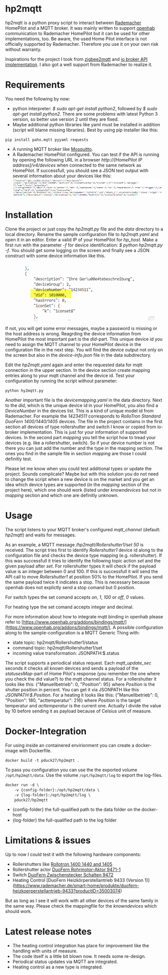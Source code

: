 # hp2mqtt

hp2mqtt is a python proxy script to interact between [Rademacher](www.rademacher.de) HomePilot and a MQTT broker. It was mainly written to support [openhab](https://www.openhab.org/) communication to Rademacher HomePilot but it can be used for other implementations, too.
Be aware, the used Home Pilot interface is not officially supported by Rademacher. Therefore you use it on your own risk without warranty.

Inspirations for the project I took from [zigbee2mqtt](https://github.com/koenkk/zigbee2mqtt) and [io broker API implementation](https://github.com/homecineplexx/ioBroker.homepilot20). I also got a well support from Rademacher to realize it.

# Requirements
You need the following by now:
 - python interpreter: *$ sudo apt-get  install  python2*, followed by *$ sudo apt-get  install python2*. There are some problems with latest Python 3 version, so better use version 2 until they are fixed.
 - Maybe additional python libraries like yaml must be installed in addition (script will blame missing libraries). Best by using pip installer like this: 
```shell script
pip install paho.mqtt pyyaml requests
```
 - A running MQTT broker like [Mosquitto](https://mosquitto.org/).
 - A Rademacher HomePilot configured. You can test if the API is running by opening the following URL in a browser *http://[HomePilot IP address]/v4/devices* when connected to the same network as HomePilot. If successfull, you should see a JSON text output with several information about your devices like this:
 ![device api call](/readme_images/device_api_call.png)


# Installation
Clone the project or just copy the *hp2mqtt.py* file and the *data* directory to a local directory.  Rename the sample configuration file to *hp2mqtt.yaml* and open it in an  editor. Enter a valid IP of your HomePilot for *hp_host*. Make a first run with the parameter *-f* for device identification: *$ python hp2mqtt.py -f*. You should get some logging on the screen and finally see a JSON construct with some device information like this.

![device log output](/readme_images/device_log.png)

If not, you will get some error messages, maybe a password is missing or the host address is wrong. Reagrding the device information from HomePilot the most important part is the *did*-part. This unique device id you need to assign the MQTT channel to your HomePilot device in the configuration file in the next step. You will find the device output not only on the screen but also in the *device-info.json* file in the data subdirectory.

Edit the *hp2mqtt.yaml* again and enter the requested data for mqtt connection in the upper section. In the device section create mapping entries along to your mqtt channel and the device id. Test your configuration by running the script without parameter:
```shell script
python hy2mqtt.py
```

Another important file is the *devicemapping.yaml* in the data directory. Next to the *did*, which is the unique device id in your HomePilot, you also find a *DeviceNumber* in the devices list. This is a kind of unique model id from Rademacher. For example the *14234511* corresponds to *RolloTron Standard DuoFern 1400/1440/1405* devices. The file in the project contains in the first section all devices of type rollershutter and switch I know or copied from io-broker implementation. This is just for your information of supported devices. In the second part *mapping* you tell the script how to tread your devices (e.g. like a rollershutter, switch). So if your device number is not there you can just add the number and the type in the mapping section. The ones you find in the sample file in section *mapping* are those I could definitly test. 

Please let me know when you could test additional types or update the project. Sounds complicate? Maybe but with this solution you do not need to change the script when a new device is on the market and you get an idea which device types are supported (in the *mapping* section of the project here), which one should work (listed under *knowndevices* but not in *mapping* section and which one are definitly unknown. 

# Usage
The script listens to your MQTT broker's configured *mqtt_channel* (default: *hp2mqtt*) and waits for messages.

As an example, a MQTT message */hp2mqtt/Rollershutter1/set 50* is received. The script tries first to identify *Rollershutter1* device id along to the configuration file and checks the device type mapping (e.g. rollershutter). If this was successfull it tries to identify the following topic action *set* and the given payload after *set*. 
For rollershutter types  it will check if the payload value is an integer between 0 and 100. If this is successfull it will send the API call to move *Rollershutter1* at position 50% to the HomePilot. If you send the same payload twice it indicates a stop. This is necessary because openhab does not explictly send a stop comand but 0 position. 

For switch types the set comand accepts *on*, *1*, *100* or *off*, *0* values.

For heating type the set comand accepts integer and decimal.

For more information about how to integrate mqtt binding in openhab please refer to [https://www.openhab.org/addons/bindings/mqtt/](https://www.openhab.org/addons/bindings/mqtt/). 
A possible configuration along to the sample-configuration is a MQTT Generic Thing with: 
 - state topic: hp2mqtt/Rollershutter1/status
 - command topic: hp2mqtt/Rollershutter1/set
 - incoming value transformation: JSONPATH:$.status

 The script supports a periodical status request. Each *mqtt_update_sec* seconds it checks all known devices and sends a payload of the *statusesMap*-part of Home Pilot's response (you remember the one where you check the did value?) to the mqtt channel status. 
 For a rollershutter it looks like this: {"Manuellbetrieb": 0, "Position": 95} where *Position* is the shutter position in percent. You can get it via JSONPATH like this *JSONPATH:$.Position*.
 For a heating it looks like this: {"Manuellbetrieb": 0, "Position": 180, "acttemperatur": 216} where *Position* is the target temperatur and *acttemperatur* is the current one. Actually I divide the value by 10 before sending it as payload because of Celsius unit of measure. 
 

# Docker-Integration
For using inside an containered envirionment you can create a docker-image with Dockerfile. 
```shell script
docker build -t pduck27/hp2mqtt .
```
To pass you configuration you can use the the exported volume `/opt/hp2mqtt/data`. Use the volume `/opt/hp2mqtt/log` to export the log-files.
```shell script
docker run -d \ 
    -v {config-folder}:/opt/hp2mqtt/data \
    -v {log-folder}:/opt/hp2mqtt/log \ 
    pduck27/hp2mqtt 
```

- {config-folder} the full-qualified path to the data folder on the docker-host
- {log-folder} the full-qualified path to the log folder

# Limitations & issues
Up to now I could test it with the following hardware components:
 - Rollershutters like [Rollotron 1400 1440 and 1405](https://www.rademacher.de/smart-home/produkte/rollotron-standard-duofern-1400-1440-1405?productID=14234511)
 - Rollershutter actor [DuoFern Rohrmotor-Aktor 9471-1](https://www.rademacher.de/smart-home/produkte/rohrmotor-aktor-9471-1?productID=35140662)
 - Switch [DuoFern Zwischenstecker Schalten 9472](https://www.rademacher.de/smart-home/produkte/duofern-zwischenstecker-schalten-9472?productID=35001164)
 - Heating Control [DuoFern Heizkörperstellantrieb 9433 (Version 1)] (https://www.rademacher.de/smart-home/produkte/duofern-heizkoerperstellantrieb-9433?productID=35003074)
 
 But as long as I see it will work with all other devices of the same family in the same way. Please check the mappingfile for the *knowndevices* which should work.
 
 # Latest release notes
 - The heating control integration has place for improvement like the handling with units of measure.
 - The code itself is a little bit blown now. It needs some re-design.
 - Periodical status updates via MQTT are integrated.
 - Heating control as a new type is integrated.
